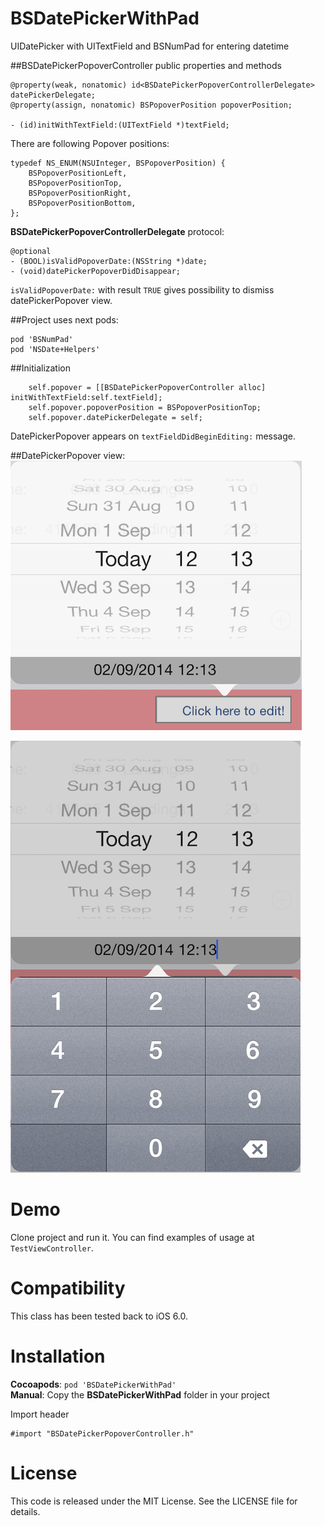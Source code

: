 BSDatePickerWithPad
===================

UIDatePicker with UITextField and BSNumPad for entering datetime


##BSDatePickerPopoverController public properties and methods

```objc
@property(weak, nonatomic) id<BSDatePickerPopoverControllerDelegate> datePickerDelegate;
@property(assign, nonatomic) BSPopoverPosition popoverPosition;

- (id)initWithTextField:(UITextField *)textField;
```

There are following Popover positions:

```objc
typedef NS_ENUM(NSUInteger, BSPopoverPosition) {
    BSPopoverPositionLeft,
    BSPopoverPositionTop,
    BSPopoverPositionRight,
    BSPopoverPositionBottom,
};
```

__BSDatePickerPopoverControllerDelegate__ protocol:

```objc
@optional
- (BOOL)isValidPopoverDate:(NSString *)date;
- (void)datePickerPopoverDidDisappear;
```

`isValidPopoverDate:` with result `TRUE` gives possibility to dismiss datePickerPopover view.


##Project uses next pods:

```objc
pod 'BSNumPad'
pod 'NSDate+Helpers'
```


##Initialization

```objc
    self.popover = [[BSDatePickerPopoverController alloc] initWithTextField:self.textField];
    self.popover.popoverPosition = BSPopoverPositionTop;
    self.popover.datePickerDelegate = self;
```

DatePickerPopover appears on `textFieldDidBeginEditing:` message.

##DatePickerPopover view: 
<img src="https://raw.githubusercontent.com/Bogdan-Stasjuk/BSDatePickerWithPad/master/DatePicker.png" />

<img src="https://raw.githubusercontent.com/Bogdan-Stasjuk/BSDatePickerWithPad/master/DatePickerWithNumPad.png" />


Demo
====

Clone project and run it. You can find examples of usage at `TestViewController`.


Compatibility
=============

This class has been tested back to iOS 6.0.


Installation
============

__Cocoapods__: `pod 'BSDatePickerWithPad'`<br />
__Manual__: Copy the __BSDatePickerWithPad__ folder in your project<br />

Import header 

    #import "BSDatePickerPopoverController.h"


License
=======

This code is released under the MIT License. See the LICENSE file for
details.
